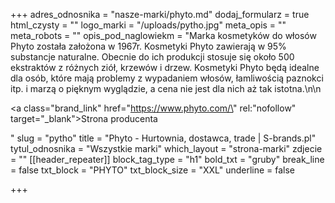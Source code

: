 +++
adres_odnosnika = "nasze-marki/phyto.md"
dodaj_formularz = true
html_czysty = ""
logo_marki = "/uploads/pytho.jpg"
meta_opis = ""
meta_robots = ""
opis_pod_naglowiekm = "Marka kosmetyków do włosów Phyto została założona w 1967r. Kosmetyki Phyto zawierają w 95% substancje naturalne. Obecnie do ich produkcji stosuje się około 500 ekstraktów z różnych ziół, krzewów i drzew. Kosmetyki Phyto będą idealne dla osób, które mają problemy z wypadaniem włosów, łamliwością paznokci itp. i marzą o pięknym wyglądzie, a cena nie jest dla nich aż tak istotna.\n\n    <p><a class=\"brand_link\" href=\"https://www.phyto.com/\" rel:\"nofollow\" target=\"_blank\">Strona producenta</a></p>"
slug = "pytho"
title = "Phyto - Hurtownia, dostawca, trade | S-brands.pl"
tytul_odnosnika = "Wszystkie marki"
which_layout = "strona-marki"
zdjecie = ""
[[header_repeater]]
block_tag_type = "h1"
bold_txt = "gruby"
break_line = false
txt_block = "PHYTO"
txt_block_size = "XXL"
underline = false

+++
